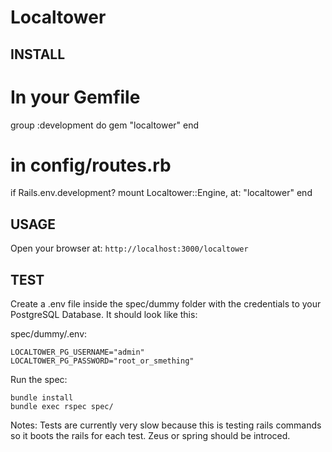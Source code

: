 # Localtower



## INSTALL

  # In your Gemfile

  group :development do
    gem "localtower"
  end

  # in config/routes.rb

  if Rails.env.development?
    mount Localtower::Engine, at: "localtower"
  end

## USAGE

Open your browser at: `http://localhost:3000/localtower`

## TEST

Create a .env file inside the spec/dummy folder with the credentials to your PostgreSQL Database. It should look like this:

spec/dummy/.env:

    LOCALTOWER_PG_USERNAME="admin"
    LOCALTOWER_PG_PASSWORD="root_or_smething"

Run the spec:

    bundle install
    bundle exec rspec spec/

Notes:
Tests are currently very slow because this is testing rails commands so it boots the rails for each test. Zeus or spring should be introced.
